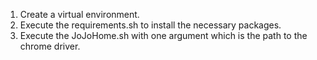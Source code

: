 1. Create a virtual environment.
2. Execute the requirements.sh to install the necessary packages.
3. Execute the JoJoHome.sh with one argument which is the path to the chrome driver.